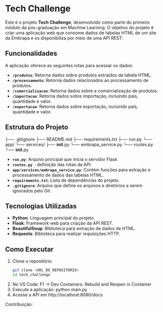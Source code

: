 # Tech Challenge

Este é o projeto **Tech Challenge**, desenvolvido como parte do primeiro módulo da pós-graduação em Machine Learning. O objetivo do projeto é criar uma aplicação web que consome dados de tabelas HTML de um site da Embrapa e os disponibiliza por meio de uma API REST.

## Funcionalidades

A aplicação oferece as seguintes rotas para acessar os dados:

- **`/produtos`**: Retorna dados sobre produtos extraídos da tabela HTML.
- **`/processamento`**: Retorna dados relacionados ao processamento de produtos.
- **`/comercializacao`**: Retorna dados sobre a comercialização de produtos.
- **`/importacao`**: Retorna dados sobre importação, incluindo país, quantidade e valor.
- **`/exportacao`**: Retorna dados sobre exportação, incluindo país, quantidade e valor.

## Estrutura do Projeto
 ├── .gitignore 
 ├── README.md 
 ├── requirements.txt 
 ├── run.py 
    └── app/ 
    └── services/ 
        ├── __init__.py 
        └── embrapa_service.py
   └── routes.py
   └── __init__.py

- **`run.py`**: Arquivo principal que inicia o servidor Flask
- **`routes.py `**: definição das rotas da API.
- **`app/services/embrapa_service.py`**: Contém funções para extração e processamento de dados das tabelas HTML.
- **`requirements.txt`**: Lista de dependências do projeto.
- **`.gitignore`**: Arquivo que define os arquivos e diretórios a serem ignorados pelo Git.

## Tecnologias Utilizadas

- **Python**: Linguagem principal do projeto.
- **Flask**: Framework web para criação da API REST.
- **BeautifulSoup**: Biblioteca para extração de dados de HTML.
- **Requests**: Biblioteca para realizar requisições HTTP.

## Como Executar

1. Clone o repositório:
   ```bash
   git clone <URL_DO_REPOSITORIO>
   cd tech_challenge
2. No VS Code: F1 → Dev Containers: Rebuild and Reopen in Container
3. Execute a aplicação:
   python main.py
4. Acesse a API em http://localhost:8080/docs

Contribuição: